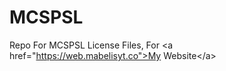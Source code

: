 # MCSPSL
Repo For MCSPSL License Files, For &lt;a href="https://web.mabelisyt.co">My Website&lt;/a>
